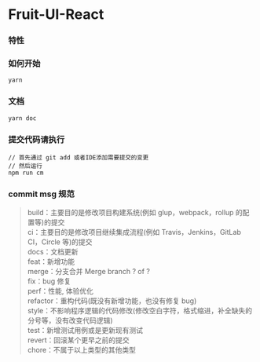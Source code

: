 # Fruit-UI-React

### 特性

### 如何开始
```
yarn
```

### 文档
```
yarn doc
```

### 提交代码请执行
```
// 首先通过 git add 或者IDE添加需要提交的变更
// 然后运行
npm run cm
```

### commit msg 规范
> build：主要目的是修改项目构建系统(例如 glup，webpack，rollup 的配置等)的提交  
> ci：主要目的是修改项目继续集成流程(例如 Travis，Jenkins，GitLab CI，Circle 等)的提交  
> docs：文档更新  
> feat：新增功能  
> merge：分支合并 Merge branch ? of ?  
> fix：bug 修复  
> perf：性能, 体验优化  
> refactor：重构代码(既没有新增功能，也没有修复 bug)  
> style：不影响程序逻辑的代码修改(修改空白字符，格式缩进，补全缺失的分号等，没有改变代码逻辑)  
> test：新增测试用例或是更新现有测试  
> revert：回滚某个更早之前的提交  
> chore：不属于以上类型的其他类型  